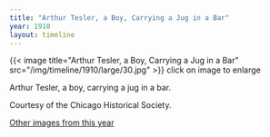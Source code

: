 ```yaml
---
title: "Arthur Tesler, a Boy, Carrying a Jug in a Bar"
year: 1910
layout: timeline
---
```


{{< image title="Arthur Tesler, a Boy, Carrying a Jug in a Bar" src="/img/timeline/1910/large/30.jpg" >}}
click on image to enlarge

Arthur Tesler, a boy, carrying a jug in a bar. 

Courtesy of the Chicago Historical Society. 

[Other images from this year](/historical/timeline/1910)